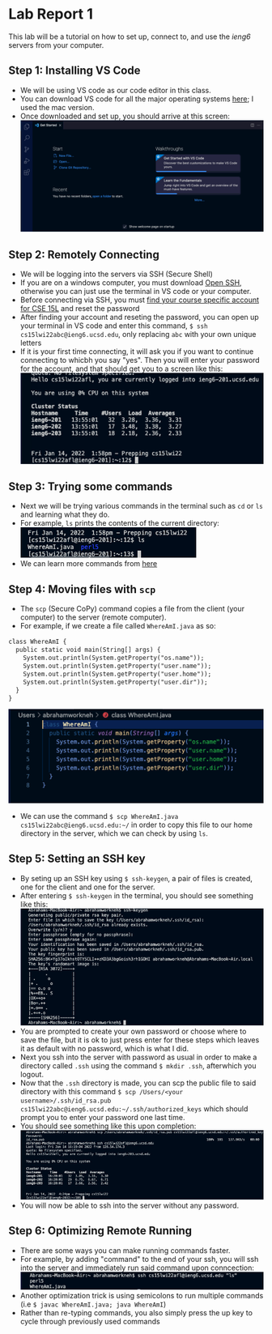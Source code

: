 # **Lab Report 1**

This lab will be a tutorial on how to set up, connect to, and use the *ieng6* servers from your computer.

## Step 1: Installing VS Code
* We will be using VS code as our code editor in this class. 
* You can download VS code for all the major operating systems [here](https://code.visualstudio.com/); I used the mac version.
* Once downloaded and set up, you should arrive at this screen:
![VSCode](VScodestartup.png)

## Step 2: Remotely Connecting
* We will be logging into the servers via SSH (Secure Shell)
* If you are on a windows computer, you must download [Open SSH](https://docs.microsoft.com/en-us/windows-server/administration/openssh/openssh_install_firstuse), otherwise you can just use the terminal in VS code or your computer.
* Before connecting via SSH, you must [find your course specific account for CSE 15L](https://sdacs.ucsd.edu/~icc/index.php) and reset the password
* After finding your account and reseting the password, you can open up your terminal in VS code  and enter this command, 
`$ ssh cs15lwi22abc@ieng6.ucsd.edu`, only replacing `abc` with your own unique letters
* If it is your first time connecting, it will ask you if you want to continue connecting to whicbh you say "yes". Then you will enter your password for the account, and that should get you to a screen like this:
![SSH](SSHlogin.png)

## Step 3: Trying some commands
* Next we will be trying various commands in the terminal such as `cd` or `ls` and learning what they do.
* For example, `ls` prints the contents of the current directory:
![ls](lsTest.png)
* We can learn more commands from [here](https://www.hostinger.com/tutorials/linux-commands) 

## Step 4: Moving files with `scp`
* The `scp` (Secure CoPy) command copies a file from the client (your computer) to the server (remote computer).
* For example, if we create a file called `WhereAmI.java` as so:
```
class WhereAmI {
  public static void main(String[] args) {
    System.out.println(System.getProperty("os.name"));
    System.out.println(System.getProperty("user.name"));
    System.out.println(System.getProperty("user.home"));
    System.out.println(System.getProperty("user.dir"));
  }
}
```
![whereami](WhereAmIscreenshot.png)
* We can use the command `$ scp WhereAmI.java cs15lwi22abc@ieng6.ucsd.edu:~/` in order to copy this file to our home directory in the server, which we can check by using `ls`.

## Step 5: Setting an SSH key
* By seting up an SSH key using `$ ssh-keygen`, a pair of files is created, one for the client and one for the server.
* After entering  `$ ssh-keygen` in the terminal, you should see something like this:
![sshkey](ssh-keygen.png)
* You are prompted to create your own password or choose where to save the file, but it is ok to just press enter for these steps which leaves it as default with no password, which is what I did.
* Next you ssh into the server with password as usual in order to make a directory called `.ssh` using the command `$ mkdir .ssh`, afterwhich you logout.
* Now that the `.ssh` directory is made, you can scp the public file to said directory with this command `$ scp /Users/<your username>/.ssh/id_rsa.pub cs15lwi22abc@ieng6.ucsd.edu:~/.ssh/authorized_keys` which should prompt you to enter your password one last time.
* You should see something like this upon completion:
![sshkes](sshkeys.png)
* You will now be able to ssh into the server without any password.

## Step 6: Optimizing Remote Running
* There are some ways you can make running commands faster.
* For example, by adding "command" to the end of your ssh, you will ssh into the server and immediately run said command upon conncection:
![command](commandop.png)
* Another optimization trick is using semicolons to run multiple commands (i.e `$ javac WhereAmI.java; java WhereAmI`)
* Rather than re-typing commands, you also simply press the up key to cycle through previously used commands
